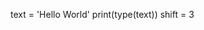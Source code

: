 <!-- As you can see, the output of printing type(text) is <class 'str'>, which means that your variable is a string, indicated as str.

Now go to a new line and create another variable called shift and assign the value 3 to this variable. -->

text = 'Hello World'
print(type(text))
shift = 3